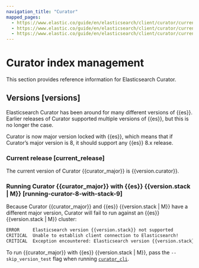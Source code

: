 ```yaml
---
navigation_title: "Curator"
mapped_pages:
  - https://www.elastic.co/guide/en/elasticsearch/client/curator/current/index.html
  - https://www.elastic.co/guide/en/elasticsearch/client/curator/current/versions.html
  - https://www.elastic.co/guide/en/elasticsearch/client/curator/current/current_release.html
---
```


# Curator index management

This section provides reference information for Elasticsearch Curator.

## Versions [versions]

Elasticsearch Curator has been around for many different versions of {{es}}. Earlier releases of Curator supported multiple versions of {{es}}, but this is no longer the case.

Curator is now major version locked with {{es}}, which means that if Curator’s major version is 8, it should support any {{es}} 8.x release.

### Current release [current_release]

The current version of Curator {{curator_major}} is {{version.curator}}. 

### Running Curator {{curator_major}} with {{es}} {{version.stack | M}} [running-curator-8-with-stack-9]

Because Curator {{curator_major}} and {{es}} {{version.stack | M}} have a different major version, Curator will fail to run against an {{es}} {{version.stack | M}} cluster:

```sh subs=true
ERROR     Elasticsearch version {{version.stack}} not supported
CRITICAL  Unable to establish client connection to Elasticsearch!
CRITICAL  Exception encountered: Elasticsearch version {{version.stack}} not supported
```

To run {{curator_major}} with {{es}} {{version.stack | M}}, pass the `--skip_version_test` flag when running [`curator_cli`](./singleton-cli.md).